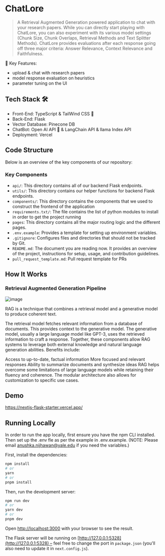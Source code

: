 
# ChatLore
> A Retrieval Augmented Generation powered application to chat with your research papers. While you can directly start playing with ChatLore, you can also experiment with its various model settings (Chunk Size, Chunk Overlaps, Retrieval Methods and Text Splitter Methods). ChatLore provides evaluations after each response going off three major criteria: Answer Relevance, Context Relevance and Faithfulness.


📝 Key Features:
- upload & chat with research papers
- model response evaluation on heuristics
- parameter tuning on the UI 

## Tech Stack 🛠️
- Front-End: TypeScript & TailWind CSS 🚀
- Back-End: Flask
- Vector Database: Pinecone DB
- ChatBot: Open AI API 💬 & LangChain API & llama Index API
- Deployment: Vercel 


## Code Structure
Below is an overview of the key components of our repository:

### Key Components

- `api/`: This directory contains all of our backend Flask endpoints.
- `utils/`: This directory contains our helper functions for backend Flask endpoints. 
- `components/`: This directory contains the components that we used to construct the frontend of the application
- `requirements.txt/`: The file contains the list of python modules to install in order to get the project running
- `pages`: This directory contains all the major routing logic and the different pages. 
- `.env.example`: Provides a template for setting up environment variables.
- `.gitignore`: Configures files and directories that should not be tracked by Git.
- `README.md`: The document you are reading now. It provides an overview of the project, instructions for setup, usage, and contribution guidelines.
- `pull_request_template.md`: Pull request template for PRs  


## How It Works

### Retrieval Augmented Generation Pipeline 
![image](https://github.com/snehasquasher/research-chat/assets/65848151/1bbbd3c8-d50b-4642-9ecb-5a0863e282ab)

RAG is a technique that combines a retrieval model and a generative model to produce coherent text.

The retrieval model fetches relevant information from a database of documents. This provides context to the generative model.
The generative model, usually a large language model like GPT-3, uses the retrieved information to craft a response.
Together, these components allow RAG systems to leverage both external knowledge and natural language generation abilities. Benefits include:

Access to up-to-date, factual information
More focused and relevant responses
Ability to summarize documents and synthesize ideas
RAG helps overcome some limitations of large language models while retaining their fluency and coherence. The modular architecture also allows for customization to specific use cases.

## Demo

https://nextjs-flask-starter.vercel.app/

## Running Locally
In order to run the app locally, first ensure you have the npm CLI installed. 
Then set up the .env fle as per the example in .env.example.
(NOTE: Please email anushka.nijhawan@yale.edu if you need the variables.)

First, install the dependencies:

```bash
npm install
# or
yarn
# or
pnpm install
```

Then, run the development server:

```bash
npm run dev
# or
yarn dev
# or
pnpm dev
```

Open [http://localhost:3000](http://localhost:3000) with your browser to see the result.

The Flask server will be running on [http://127.0.0.1:5328](http://127.0.0.1:5328) – feel free to change the port in `package.json` (you'll also need to update it in `next.config.js`).
